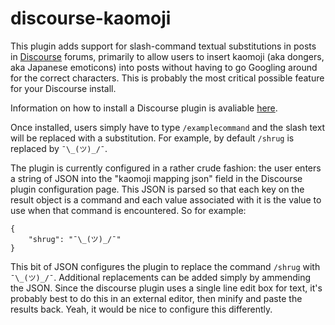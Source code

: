 # discourse-kaomoji

This plugin adds support for slash-command textual substitutions in posts in [Discourse][1] forums, primarily to allow users to insert kaomoji (aka dongers, aka Japanese emoticons) into posts without having to go Googling around for the correct characters. This is probably the most critical possible feature for your Discourse install.

Information on how to install a Discourse plugin is avaliable [here][2].

Once installed, users simply have to type `/examplecommand` and the slash text will be replaced with a substitution. For example, by default `/shrug` is replaced by `¯\_(ツ)_/¯`.

The plugin is currently configured in a rather crude fashion: the user enters a string of JSON into the "kaomoji mapping json" field in the Discourse plugin configuration page. This JSON is parsed so that each key on the result object is a command and each value associated with it is the value to use when that command is encountered. So for example:

    {
    	"shrug": "¯\_(ツ)_/¯"
    }

This bit of JSON configures the plugin to replace the command `/shrug` with `¯\_(ツ)_/¯`. Additional replacements can be added simply by ammending the JSON. Since the discourse plugin uses a single line edit box for text, it's probably best to do this in an external editor, then minify and paste the results back. Yeah, it would be nice to configure this differently.

[1]: https://www.discourse.org/
[2]: https://meta.discourse.org/t/install-a-plugin/19157

